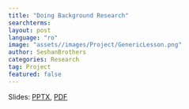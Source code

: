 ```yaml
---
title: "Doing Background Research"
searchterms:
layout: post
language: "ro"
image: "assets//images/Project/GenericLesson.png"
author: SeshanBrothers
categories: Research
tag: Project
featured: false
---
```


Slides:
 <a href="/translations/ro/Project/BackgroundResearch (rom).pptx">PPTX</a>,
 <a href="/translations/ro/Project/BackgroundResearch (rom).pdf">PDF</a>
